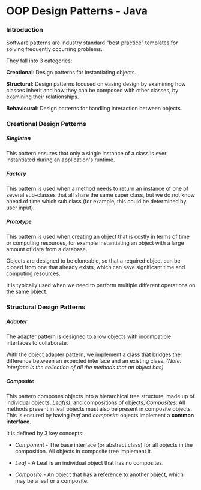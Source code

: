 # OOP Design Patterns - Java

### Introduction
Software patterns are industry standard "best practice" templates for solving frequently occurring problems.

They fall into 3 categories:

**Creational**: Design patterns for instantiating objects.

**Structural**: Design patterns focused on easing design by examining how classes inherit and how they can be composed with other classes, by examining their relationships.

**Behavioural**: Design patterns for handling interaction between objects.

### Creational Design Patterns

##### Singleton
This pattern ensures that only a single instance of a class is ever instantiated during an application's runtime.


##### Factory
This pattern is used when a method needs to return an instance of one of several sub-classes that all share the same super class, but we do not know ahead of time which sub class (for example, this could be determined by user input).

##### Prototype
This pattern is used when creating an object that is costly in terms of time or computing resources, for example instantiating an object with a large amount of data from a database.

Objects are designed to be cloneable, so that a required object can be cloned from one that already exists, which can save significant time and computing resources.

It is typically used when we need to perform multiple different operations on the same object.

### Structural Design Patterns

##### Adapter
The adapter pattern is designed to allow objects with incompatible interfaces to collaborate.

With the object adapter pattern, we implement a class that bridges the difference between an expected interface and an existing class. *(Note: Interface is the collection of all the methods that an object has)*

##### Composite
This pattern composes objects into a hierarchical tree structure, made up of individual objects, *Leaf(s)*, and compositions of objects, *Composites*. All methods present in leaf objects must also be present in composite objects. This is ensured by having *leaf* and *composite* objects implement a **common interface**.

It is defined by 3 key concepts:
- *Component* - The base interface (or abstract class) for all objects in the composition. All objects in composite tree implement it.

- *Leaf* - A Leaf is an individual object that has no composites.

- *Composite* - An object that has a reference to another object, which may be a leaf or a composite.
